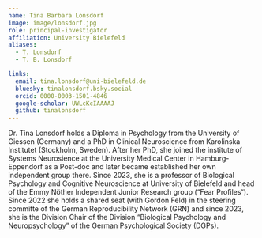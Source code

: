 ```yaml
---
name: Tina Barbara Lonsdorf
image: image/lonsdorf.jpg
role: principal-investigator
affiliation: University Bielefeld
aliases:
  - T. Lonsdorf
  - T. B. Lonsdorf 

links:
  email: tina.lonsdorf@uni-bielefeld.de
  bluesky: tinalonsdorf.bsky.social
  orcid: 0000-0003-1501-4846
  google-scholar: UWLcKcIAAAAJ
  github: tinalonsdorf
---
```


Dr. Tina Lonsdorf holds a Diploma in Psychology from the University of Giessen (Germany) and a PhD in Clinical Neuroscience from Karolinska Institutet (Stockholm, Sweden). After her PhD, she joined the institute of Systems Neurosience at the University Medical Center in Hamburg-Eppendorf as a Post-doc and later became established her own independent group there. Since 2023, she is a professor of Biological Psychology and Cognitive Neuroscience at University of Bielefeld and head of the Emmy Nöther Independent Junior Research group (“Fear Profiles“).  Since 2022 she holds a shared seat (with Gordon Feld) in the steering committe of the German Reproducibility Network (GRN) and since 2023, she is the Division Chair of the Division “Biological Psychology and Neuropsychology” of the German Psychological Society (DGPs).
